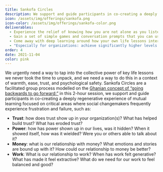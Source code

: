 ```yaml
---
title: Sankofa Circles
description: We support and guide participants in co-creating a deeply regenerative experience of mutual learning
icon: /assets/img/offerings/sankofa.png
icon-color: /assets/img/offerings/sankofa-color.png
deliverables:
  - Experience the relief of knowing how you are not alone as you listen to others share their struggles and learnings.
  - Gain a set of simple games and conversation prompts that you can use to weave the practice of “looking forward to look back” into your personal and professional lives.
  - Come away with deep learning around how your own life lessons interweave with others’ experiences. 
  - "Especially for organizations: achieve significantly higher levels of embodied mutual trust in your team."
order: 4
date: 2021-11-04
color: pink
---
```


We urgently need a way to tap into the collective power of key life lessons we never took the time to unpack, and we need a way to do this in a context of warmth, ease, trust, and psychological safety. Sankofa Circles are a facilitated group process modelled on the [Ghanian concept of “going backwards to go forward:”](https://www.berea.edu/cgwc/the-power-of-sankofa/) in this 2-hour session, we support and guide participants in co-creating a deeply regenerative experience of mutual learning focused on critical areas where social changemakers frequently experience frustration and failure, such as: 

- **Trust**: how does trust show up in your organization(s)? What has helped build trust? What has eroded trust?
- **Power**: how has power shown up in our lives, was it hidden? When it showed itself, how was it wielded? Were you or others able to talk about it? 
- **Money**: what is our relationship with money? What emotions and stories are bound up with it? How could our relationship to money be better?
- **Work**: What is our relationship to work? When has work felt generative? What has made it feel extractive? What do we need for our work to feel balanced and good?
